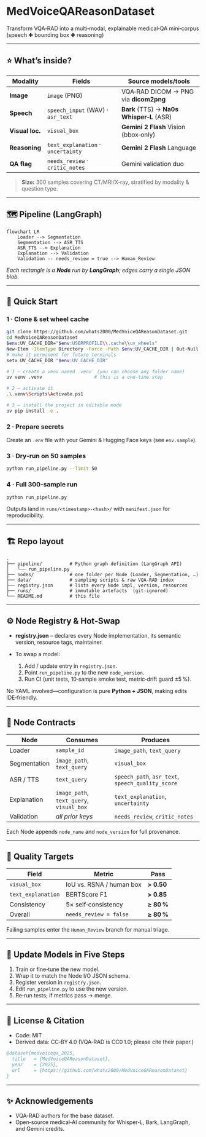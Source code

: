 # MedVoiceQAReasonDataset

Transform VQA‑RAD into a multi‑modal, explainable medical‑QA mini‑corpus (speech ✚ bounding box ✚ reasoning)

---

## ⭐️ What’s inside?

| Modality        | Fields                             | Source models/tools                       |
| --------------- | ---------------------------------- | ----------------------------------------- |
| **Image**       | `image` (PNG)                      | VQA‑RAD DICOM → PNG via **dicom2png**     |
| **Speech**      | `speech_input` (WAV) · `asr_text`  | **Bark** (TTS) → **Na0s Whisper‑L** (ASR) |
| **Visual loc.** | `visual_box`                       | **Gemini 2 Flash** Vision (bbox‑only)     |
| **Reasoning**   | `text_explanation` · `uncertainty` | **Gemini 2 Flash** Language               |
| **QA flag**     | `needs_review` · `critic_notes`    | Gemini validation duo                     |

> **Size:** 300 samples covering CT/MRI/X‑ray, stratified by modality & question type.

---

## 🗺️ Pipeline (LangGraph)

```mermaid
flowchart LR
    Loader --> Segmentation
    Segmentation --> ASR_TTS
    ASR_TTS --> Explanation
    Explanation --> Validation
    Validation -- needs_review = true --> Human_Review
```

*Each rectangle is a **Node** run by **LangGraph**; edges carry a single JSON blob.*

---

## 🚀 Quick Start

### 1 · Clone & set wheel cache

```bash
git clone https://github.com/whats2000/MedVoiceQAReasonDataset.git
cd MedVoiceQAReasonDataset
$env:UV_CACHE_DIR="$env:USERPROFILE\\.cache\\uv_wheels"
New-Item -ItemType Directory -Force -Path $env:UV_CACHE_DIR | Out-Null
# make it permanent for future terminals
setx UV_CACHE_DIR "$env:UV_CACHE_DIR"

# 1 – create a venv named .venv  (you can choose any folder name)
uv venv .venv                   # this is a one-time step

# 2 – activate it
.\.venv\Scripts\Activate.ps1

# 3 – install the project in editable mode
uv pip install -e .
```

### 2 · Prepare secrets

Create an `.env` file with your Gemini & Hugging Face keys (see `env.sample`).

### 3 · Dry‑run on 50 samples

```bash
python run_pipeline.py --limit 50
```

### 4 · Full 300‑sample run

```bash
python run_pipeline.py
```

Outputs land in `runs/<timestamp>-<hash>/` with `manifest.json` for reproducibility.

---

## 🏗️ Repo layout

```
.
├── pipeline/          # Python graph definition (LangGraph API)
│   └── run_pipeline.py
├── nodes/             # one folder per Node (Loader, Segmentation, …)
├── data/              # sampling scripts & raw VQA‑RAD index
├── registry.json      # lists every Node impl, version, resources
├── runs/              # immutable artefacts  (git‑ignored)
└── README.md          # this file
```

---

## ⚙️ Node Registry & Hot‑Swap

* **registry.json** – declares every Node implementation, its semantic version, resource tags, maintainer.
* To swap a model:

  1. Add / update entry in `registry.json`.
  2. Point `run_pipeline.py` to the new `node_version`.
  3. Run CI (unit tests, 10‑sample smoke test, metric‑drift guard ±5 %).

No YAML involved—configuration is pure **Python + JSON**, making edits IDE‑friendly.

---

## 📝 Node Contracts

| Node         | Consumes                                 | Produces                                          |
| ------------ | ---------------------------------------- | ------------------------------------------------- |
| Loader       | `sample_id`                              | `image_path`, `text_query`                        |
| Segmentation | `image_path`, `text_query`               | `visual_box`                                      |
| ASR / TTS    | `text_query`                             | `speech_path`, `asr_text`, `speech_quality_score` |
| Explanation  | `image_path`, `text_query`, `visual_box` | `text_explanation`, `uncertainty`                 |
| Validation   | *all prior keys*                         | `needs_review`, `critic_notes`                    |

Each Node appends `node_name` and `node_version` for full provenance.

---

## 🎯 Quality Targets

| Field              | Metric                   | Pass       |
| ------------------ | ------------------------ | ---------- |
| `visual_box`       | IoU vs. RSNA / human box | **> 0.50** |
| `text_explanation` | BERTScore F1             | **> 0.85** |
| Consistency        | 5× self‑consistency      | **≥ 80 %** |
| Overall            | `needs_review = false`   | **≥ 80 %** |

Failing samples enter the `Human_Review` branch for manual triage.

---

## 🔄 Update Models in Five Steps

1. Train or fine‑tune the new model.
2. Wrap it to match the Node I/O JSON schema.
3. Register version in `registry.json`.
4. Edit `run_pipeline.py` to use the new version.
5. Re‑run tests; if metrics pass → merge.

---

## 📜 License & Citation

* Code: MIT
* Derived data: CC‑BY 4.0  (VQA‑RAD is CC0 1.0; please cite their paper.)

```bibtex
@dataset{medvoiceqa_2025,
  title   = {MedVoiceQAReasonDataset},
  year    = {2025},
  url     = {https://github.com/whats2000/MedVoiceQAReasonDataset}
}
```

---

## ✨ Acknowledgements

* VQA‑RAD authors for the base dataset.
* Open‑source medical‑AI community for Whisper‑L, Bark, LangGraph, and Gemini credits.
